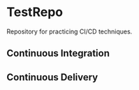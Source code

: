 # TestRepo
Repository for practicing CI/CD techniques.

## Continuous Integration

## Continuous Delivery
